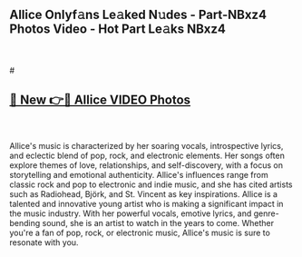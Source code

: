 ## Allice Onlyf𝚊ns Le𝚊ked N𝚞des - Part-NBxz4 Photos Video - Hot Part Le𝚊ks NBxz4
<br>
<br>
# <h2><a href="https://213.232.235.80/live/video.php?q=allice">🔗 New 👉🔴 Allice VIDEO Photos</a></h2>
<br>
<br>
Allice's music is characterized by her soaring vocals, introspective lyrics, and eclectic blend of pop, rock, and electronic elements. Her songs often explore themes of love, relationships, and self-discovery, with a focus on storytelling and emotional authenticity. Allice's influences range from classic rock and pop to electronic and indie music, and she has cited artists such as Radiohead, Björk, and St. Vincent as key inspirations. Allice is a talented and innovative young artist who is making a significant impact in the music industry. With her powerful vocals, emotive lyrics, and genre-bending sound, she is an artist to watch in the years to come. Whether you're a fan of pop, rock, or electronic music, Allice's music is sure to resonate with you.
<br>
<br>